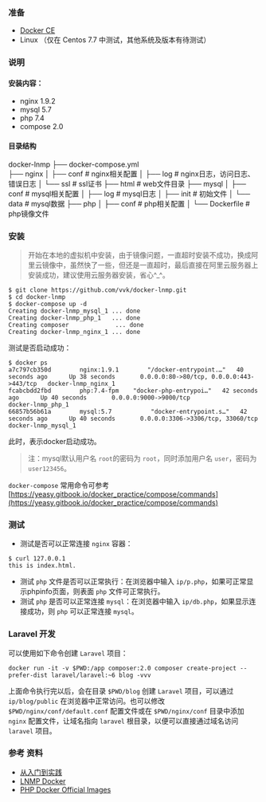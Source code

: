 ### 准备 

* [Docker CE](https://github.com/yeasy/docker_practice/tree/master/install)
* Linux （仅在 Centos 7.7 中测试，其他系统及版本有待测试）

### 说明

#### 安装内容：

* nginx 1.9.2
* mysql 5.7
* php 7.4
* compose 2.0

#### 目录结构
docker-lnmp
├── docker-compose.yml   
├── nginx
│  ├── conf # nginx相关配置
│  ├── log  # nginx日志，访问日志、错误日志
│  └── ssl  # ssl证书
├── html # web文件目录
├── mysql
│  ├── conf # mysql相关配置
│  ├── log  # mysql日志
│  ├── init # 初始文件
│  └── data # mysql数据
├── php
│  ├── conf  # php相关配置
│  └── Dockerfile  # php镜像文件

### 安装

> 开始在本地的虚拟机中安装，由于镜像问题，一直超时安装不成功，换成阿里云镜像中，虽然快了一些，但还是一直超时，最后直接在阿里云服务器上安装成功，建议使用云服务器安装，省心^_^。

```shell
$ git clone https://github.com/vvk/docker-lnmp.git
$ cd docker-lnmp
$ docker-compose up -d
Creating docker-lnmp_mysql_1 ... done
Creating docker-lnmp_php_1   ... done
Creating composer             ... done
Creating docker-lnmp_nginx_1 ... done
```

测试是否启动成功：

```shell
$ docker ps
a7c797cb350d        nginx:1.9.1        "/docker-entrypoint.…"   40 seconds ago      Up 38 seconds       0.0.0.0:80->80/tcp, 0.0.0.0:443->443/tcp   docker-lnmp_nginx_1
fcabcbdd2fbd        php:7.4-fpm    "docker-php-entrypoi…"   42 seconds ago      Up 40 seconds       0.0.0.0:9000->9000/tcp                     docker-lnmp_php_1
66857b56b61a        mysql:5.7           "docker-entrypoint.s…"   42 seconds ago      Up 40 seconds       0.0.0.0:3306->3306/tcp, 33060/tcp          docker-lnmp_mysql_1
```

此时，表示docker启动成功。

> 注：mysql默认用户名 `root`的密码为 `root`，同时添加用户名 `user`，密码为 `user123456`。

`docker-compose` 常用命令可参考 [https://yeasy.gitbook.io/docker_practice/compose/commands](https://yeasy.gitbook.io/docker_practice/compose/commands)

### 测试

* 测试是否可以正常连接 `nginx` 容器：

```shell
$ curl 127.0.0.1
this is index.html.
```

* 测试 `php` 文件是否可以正常执行：在浏览器中输入 `ip/p.php`，如果可正常显示phpinfo页面，则表面 `php` 文件可正常执行。
* 测试 `php` 是否可以正常连接 `mysql`：在浏览器中输入 `ip/db.php`，如果显示连接成功，则 `php` 可以正常连接 `mysql`。

### Laravel 开发

可以使用如下命令创建 `Laravel` 项目：

```shell
docker run -it -v $PWD:/app composer:2.0 composer create-project --prefer-dist laravel/laravel:~6 blog -vvv
```

上面命令执行完以后，会在目录 `$PWD/blog` 创建 `Laravel` 项目，可以通过 `ip/blog/public` 在浏览器中正常访问。也可以修改 `$PWD/nginx/conf/default.conf` 配置文件或在 `$PWD/nginx/conf` 目录中添加 `nginx` 配置文件，让域名指向 `laravel` 根目录，以便可以直接通过域名访问 `laravel` 项目。

### 参考 资料

* [从入门到实践](https://yeasy.gitbook.io/docker_practice/)
* [LNMP Docker](https://github.com/khs1994-docker/lnmp/blob/master/README.cn.md)
* [PHP Docker Official Images](https://hub.docker.com/_/php?tab=description)
